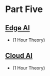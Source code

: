 # Part Five

## [Edge AI](https://github.com/look4pritam/AI-Deployment/Edge-AI) 
- (1 Hour Theory)
  
## [Cloud AI](https://github.com/look4pritam/AI-Deployment/Cloud-AI) 
- (1 Hour Theory)
